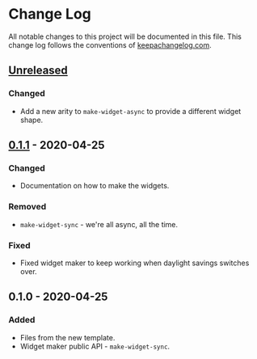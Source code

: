 # Change Log
All notable changes to this project will be documented in this file. This change log follows the conventions of [keepachangelog.com](http://keepachangelog.com/).

## [Unreleased]
### Changed
- Add a new arity to `make-widget-async` to provide a different widget shape.

## [0.1.1] - 2020-04-25
### Changed
- Documentation on how to make the widgets.

### Removed
- `make-widget-sync` - we're all async, all the time.

### Fixed
- Fixed widget maker to keep working when daylight savings switches over.

## 0.1.0 - 2020-04-25
### Added
- Files from the new template.
- Widget maker public API - `make-widget-sync`.

[Unreleased]: https://github.com/your-name/clj-web-server/compare/0.1.1...HEAD
[0.1.1]: https://github.com/your-name/clj-web-server/compare/0.1.0...0.1.1
